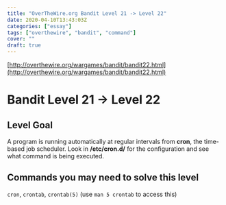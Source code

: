 ```yaml
---
title: "OverTheWire.org Bandit Level 21 -> Level 22"
date: 2020-04-10T13:43:03Z
categories: ["essay"]
tags: ["overthewire", "bandit", "command"]
cover: ""
draft: true
---
```


[http://overthewire.org/wargames/bandit/bandit22.html](http://overthewire.org/wargames/bandit/bandit22.html)

# Bandit Level 21 → Level 22

## Level Goal

A program is running automatically at regular intervals from **cron**, the time-based job scheduler. Look in **/etc/cron.d/** for the configuration and see what command is being executed.

## Commands you may need to solve this level

`cron`, `crontab`, `crontab(5)` (use `man 5 crontab` to access this)